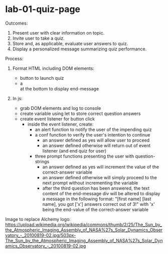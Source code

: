 # lab-01-quiz-page


Outcomes:

1. Present user with clear information on topic.
2. Invite user to take a quiz.
3. Store and, as applicable, evaluate user answers to quiz.
4. Display a personalized message summarizing quiz performance.

Process:

1. Format HTML including DOM elements:
    - button to launch quiz
    - a <div> at the bottom to display end-message

2. In js:
    - grab DOM elements and log to console
    - create variable using let to store correct question answers
    - create event listener for button click
        - inside the event listener, create:
            - an alert function to notify the user of the impending quiz
            - a conf function to verify the user's intention to continue
                - an answer defined as yes will allow user to proceed
                - an answer defined otherwise will return out of event listener (and end quiz for user)
            - three prompt functions presenting the user with question-strings
                - an answer defined as yes will increment the value of the correct-answer variable
                - an answer defined otherwise will simply proceed to the next prompt without incrementing the variable
                - after the third question has been answered, the text content of the end-message div will be altered to display a message in the following format: "[first name] [last name], you got ['x'] answers correct out of 3!" with 'x' being the end-value of the correct-answer variable





























Image to replace Alchemy logo: 
https://upload.wikimedia.org/wikipedia/commons/thumb/2/25/The_Sun_by_the_Atmospheric_Imaging_Assembly_of_NASA%27s_Solar_Dynamics_Observatory_-_20100819-02.jpg/503px-The_Sun_by_the_Atmospheric_Imaging_Assembly_of_NASA%27s_Solar_Dynamics_Observatory_-_20100819-02.jpg